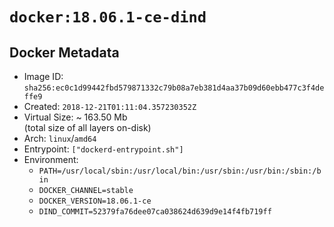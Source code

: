# `docker:18.06.1-ce-dind`

## Docker Metadata

- Image ID: `sha256:ec0c1d99442fbd579871332c79b08a7eb381d4aa37b09d60ebb477c3f4deffe9`
- Created: `2018-12-21T01:11:04.357230352Z`
- Virtual Size: ~ 163.50 Mb  
  (total size of all layers on-disk)
- Arch: `linux`/`amd64`
- Entrypoint: `["dockerd-entrypoint.sh"]`
- Environment:
  - `PATH=/usr/local/sbin:/usr/local/bin:/usr/sbin:/usr/bin:/sbin:/bin`
  - `DOCKER_CHANNEL=stable`
  - `DOCKER_VERSION=18.06.1-ce`
  - `DIND_COMMIT=52379fa76dee07ca038624d639d9e14f4fb719ff`
